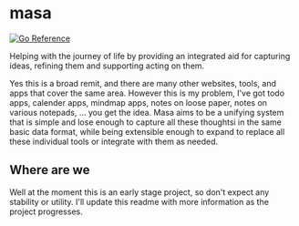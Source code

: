# masa

[![Go Reference](https://pkg.go.dev/badge/github.com/machshev/masa.svg)](https://pkg.go.dev/github.com/machshev/masa)

Helping with the journey of life by providing an integrated aid for capturing
ideas, refining them and supporting acting on them.

Yes this is a broad remit, and there are many other websites, tools, and apps
that cover the same area. However this is my problem, I've got todo apps,
calender apps, mindmap apps, notes on loose paper, notes on various notepads,
... you get the idea. Masa aims to be a unifying system that is simple and lose
enough to capture all these thoughtsi in the same basic data format, while being
extensible enough to expand to replace all these individual tools or integrate
with them as needed.

## Where are we

Well at the moment this is an early stage project, so don't expect any stability
or utility. I'll update this readme with more information as the project
progresses.
